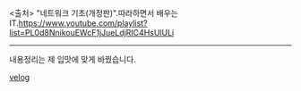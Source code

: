<출처>
"네트워크 기초(개정판)".따라하면서 배우는 IT.https://www.youtube.com/playlist?list=PL0d8NnikouEWcF1jJueLdjRIC4HsUlULi
<hr>내용정리는 제 입맛에 맞게 바꿨습니다.

[velog](https://velog.io/@thdgusrbek?tag=%EB%84%A4%ED%8A%B8%EC%9B%8C%ED%81%AC)
